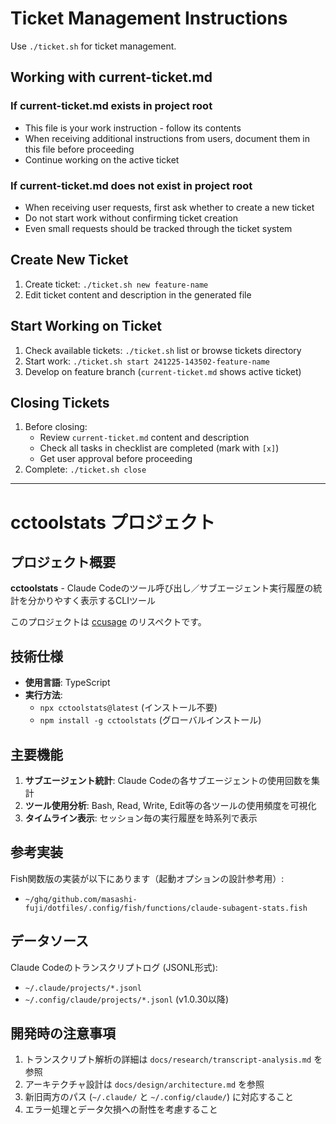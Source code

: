# Ticket Management Instructions

Use `./ticket.sh` for ticket management.

## Working with current-ticket.md

### If current-ticket.md exists in project root
- This file is your work instruction - follow its contents
- When receiving additional instructions from users, document them in this file before proceeding
- Continue working on the active ticket

### If current-ticket.md does not exist in project root
- When receiving user requests, first ask whether to create a new ticket
- Do not start work without confirming ticket creation
- Even small requests should be tracked through the ticket system

## Create New Ticket

1. Create ticket: `./ticket.sh new feature-name`
2. Edit ticket content and description in the generated file

## Start Working on Ticket

1. Check available tickets: `./ticket.sh` list or browse tickets directory
2. Start work: `./ticket.sh start 241225-143502-feature-name`
3. Develop on feature branch (`current-ticket.md` shows active ticket)

## Closing Tickets

1. Before closing:
   - Review `current-ticket.md` content and description
   - Check all tasks in checklist are completed (mark with `[x]`)
   - Get user approval before proceeding
2. Complete: `./ticket.sh close`

---

# cctoolstats プロジェクト

## プロジェクト概要

**cctoolstats** - Claude Codeのツール呼び出し／サブエージェント実行履歴の統計を分かりやすく表示するCLIツール

このプロジェクトは [ccusage](https://github.com/ryoppippi/ccusage) のリスペクトです。

## 技術仕様

- **使用言語**: TypeScript
- **実行方法**: 
  - `npx cctoolstats@latest` (インストール不要)
  - `npm install -g cctoolstats` (グローバルインストール)

## 主要機能

1. **サブエージェント統計**: Claude Codeの各サブエージェントの使用回数を集計
2. **ツール使用分析**: Bash, Read, Write, Edit等の各ツールの使用頻度を可視化
3. **タイムライン表示**: セッション毎の実行履歴を時系列で表示

## 参考実装

Fish関数版の実装が以下にあります（起動オプションの設計参考用）:
- `~/ghq/github.com/masashi-fuji/dotfiles/.config/fish/functions/claude-subagent-stats.fish`

## データソース

Claude Codeのトランスクリプトログ (JSONL形式):
- `~/.claude/projects/*.jsonl`
- `~/.config/claude/projects/*.jsonl` (v1.0.30以降)

## 開発時の注意事項

1. トランスクリプト解析の詳細は `docs/research/transcript-analysis.md` を参照
2. アーキテクチャ設計は `docs/design/architecture.md` を参照
3. 新旧両方のパス (`~/.claude/` と `~/.config/claude/`) に対応すること
4. エラー処理とデータ欠損への耐性を考慮すること
